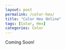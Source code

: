 ```yaml
---
layout: post
permalink: /color-hex/
title: "Color Hex Online"
tags: [Color, Hex]
categories: Color
---
```


Coming Soon!
